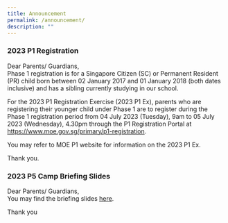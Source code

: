```yaml
---
title: Announcement
permalink: /announcement/
description: ""
---
```

### 2023 P1 Registration
Dear Parents/ Guardians,<br>
Phase 1 registration is for a Singapore Citizen (SC) or Permanent Resident (PR) child born between 02 January 2017 and 01 January 2018 (both dates inclusive) and has a sibling currently studying in our school. 

For the 2023 P1 Registration Exercise (2023 P1 Ex), parents who are registering their younger child under Phase 1 are to register during the Phase 1 registration period from 04 July 2023 (Tuesday), 9am to 05 July 2023 (Wednesday), 4.30pm through the P1 Registration Portal at https://www.moe.gov.sg/primary/p1-registration. 

You may refer to MOE P1 website for information on the 2023 P1 Ex. 

Thank you.

### 2023 P5 Camp Briefing Slides
Dear Parents/ Guardians,<br>
You may find the briefing slides [here](https://www.taonan.moe.edu.sg/departments/physical-education/#P5CampBriefingSlides).

Thank you